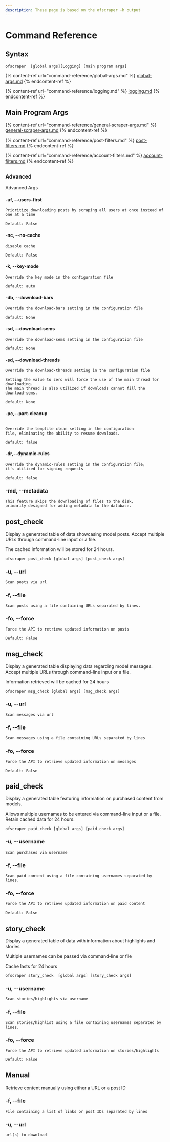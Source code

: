 ```yaml
---
description: These page is based on the ofscraper -h output
---
```


# Command Reference

## Syntax

```
ofscraper  [global args][Logging] [main program args]
```

{% content-ref url="command-reference/global-args.md" %}
[global-args.md](command-reference/global-args.md)
{% endcontent-ref %}

{% content-ref url="command-reference/logging.md" %}
[logging.md](command-reference/logging.md)
{% endcontent-ref %}

## Main Program Args

{% content-ref url="command-reference/general-scraper-args.md" %}
[general-scraper-args.md](command-reference/general-scraper-args.md)
{% endcontent-ref %}

{% content-ref url="command-reference/post-filters.md" %}
[post-filters.md](command-reference/post-filters.md)
{% endcontent-ref %}

{% content-ref url="command-reference/account-filters.md" %}
[account-filters.md](command-reference/account-filters.md)
{% endcontent-ref %}

###

###

###

###

###

###



##

###

### Advanced

Advanced Args

#### -uf, --users-first

```
Prioritize downloading posts by scraping all users at once instead of one at a time
```

```
Default: False
```

#### -nc, --no-cache

```
disable cache
```

```
Default: False
```

#### -k, --key-mode

```
Override the key mode in the configuration file
```

```
default: auto
```

#### -db, --download-bars&#x20;

```
Override the download-bars setting in the configuration file
```

```
default: None
```

#### -sd, --download-sems

```
Override the download-sems setting in the configuration file
```

```
default: None
```

#### -sd, --download-threads

```
Override the download-threads setting in the configuration file

Setting the value to zero will force the use of the main thread for downloading. 
The main thread is also utilized if downloads cannot fill the download-sems.
```

```
default: None
```

#### -pc,--part-cleanup

```

Override the tempfile clean setting in the configuration
file, eliminating the ability to resume downloads.
```

```
default: false
```

#### -dr,--dynamic-rules

```
Override the dynamic-rules setting in the configuration file; 
it's utilized for signing requests
```

```
default: false
```

### -md, --metadata

```
This feature skips the downloading of files to the disk, 
primarily designed for adding metadata to the database.
```

## post\_check

Display a generated table of data showcasing model posts. Accept multiple URLs through command-line input or a file.

&#x20;The cached information will be stored for 24 hours.

```
ofscraper post_check [global args] [post_check args]
```

### -u, --url

```
Scan posts via url
```

### -f, --file

```
Scan posts using a file containing URLs separated by lines.
```

### -fo, --force

```
Force the API to retrieve updated information on posts
```

```
Default: False
```

## msg\_check

Display a generated table displaying data regarding model messages. Accept multiple URLs through command-line input or a file.&#x20;

Information retrieved will be cached for 24 hours

```
ofscraper msg_check [global args] [msg_check args]
```

### -u, --url

```
Scan messages via url
```

### -f, --file

```
Scan messages using a file containing URLs separated by lines
```

### -fo, --force

```
Force the API to retrieve updated information on messages
```

```
Default: False
```

## paid\_check

Display a generated table featuring information on purchased content from models.&#x20;

Allows multiple usernames to be entered via command-line input or a file. Retain cached data for 24 hours.

```
ofscraper paid_check [global args] [paid_check args]
```

### -u, --username

```
Scan purchases via username
```

### -f, --file

```
Scan paid content using a file containing usernames separated by lines.
```

### -fo, --force

```
Force the API to retrieve updated information on paid content
```

```
Default: False
```

## story\_check

Display a generated table of data with information about highlights and stories

Multiple usernames can be passed via command-line or file

Cache lasts for 24 hours

```
ofscraper story_check  [global args] [story_check args]
```

### -u, --username

```
Scan stories/highlights via username
```

### -f, --file

```
Scan stories/highlist using a file containing usernames separated by lines.
```

### -fo, --force

```
Force the API to retrieve updated information on stories/highlights
```

```
Default: False
```

## Manual

Retrieve content manually using either a URL or a post ID

### -f, --file

```
File containing a list of links or post IDs separated by lines
```

### -u, --url

```
url(s) to download
```
